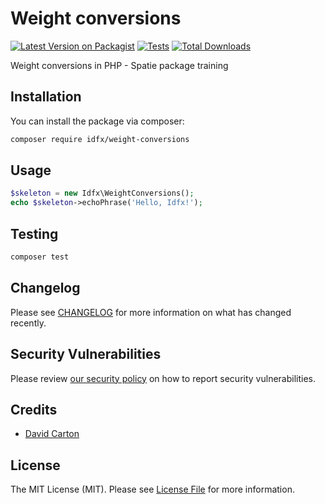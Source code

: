 # Weight conversions

[![Latest Version on Packagist](https://img.shields.io/packagist/v/idfx/weight-conversions.svg?style=flat-square)](https://packagist.org/packages/idfx/weight-conversions)
[![Tests](https://img.shields.io/github/actions/workflow/status/dj-idfx/weight-conversions/run-tests.yml?branch=main&label=tests&style=flat-square)](https://github.com/idfx/weight-conversions/actions/workflows/run-tests.yml)
[![Total Downloads](https://img.shields.io/packagist/dt/idfx/weight-conversions.svg?style=flat-square)](https://packagist.org/packages/idfx/weight-conversions)

Weight conversions in PHP - Spatie package training 

## Installation

You can install the package via composer:

```bash
composer require idfx/weight-conversions
```

## Usage

```php
$skeleton = new Idfx\WeightConversions();
echo $skeleton->echoPhrase('Hello, Idfx!');
```

## Testing

```bash
composer test
```

## Changelog

Please see [CHANGELOG](CHANGELOG.md) for more information on what has changed recently.

## Security Vulnerabilities

Please review [our security policy](.github/SECURITY.md) on how to report security vulnerabilities.

## Credits

- [David Carton](https://github.com/dj-idfx)

## License

The MIT License (MIT). Please see [License File](LICENSE.md) for more information.
